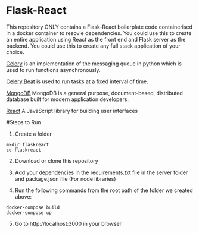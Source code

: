 # Flask-React

This repository ONLY contains a Flask-React boilerplate code containerised in a docker container to resovle dependencies. You could use this to create an entire application using React as the front end and Flask server as the backend. You could use this to create any full stack application of your choice.

[Celery](https://docs.celeryproject.org/en/stable/getting-started/introduction.html) is an implementation of the messaging queue in python which is used to run functions asynchronously.

[Celery Beat](https://docs.celeryproject.org/en/stable/userguide/periodic-tasks.html) is used to run tasks at a fixed interval of time. 

[MongoDB](https://www.mongodb.com/) MongoDB is a general purpose, document-based, distributed database built for modern application developers.

[React](https://reactjs.org/) A JavaScript library for building user interfaces

#Steps to Run

1. Create a folder 
```
mkdir flaskreact
cd flaskreact
```

2. Download or clone this repository

3. Add your dependencies in the requirements.txt file in the server folder and package.json file (For node libraries)

4. Run the following commands from the root path of the folder we created above:

```
docker-compose build
docker-compose up
```

5. Go to http://localhost:3000 in your browser
